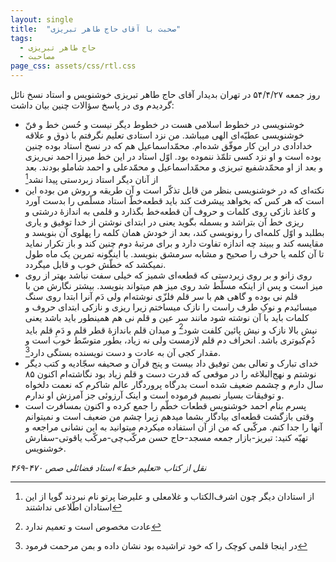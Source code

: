 ```yaml
---
layout: single
title:  "صحبت با آقای حاج طاهر تبریزی"
tags:
  - حاج طاهر تبریزی
  - مصاحبت
page_css: assets/css/rtl.css
---
```

  روز جمعه ۵۴/۴/۲۷ در تهران بدیدار آقای حاج طاهر تبریزی خوشنویس و استاد نسخ نائل گردیدم وی در پاسخ سؤالات چنین بیان داشت:
- خوشنویسی در خطوط اسلامی هست در خطوط دیگر نیست و حُسن خط و فنّ خوشنویسی عطیّه‌ای الهی میباشد. من نزد استادی تعلیم نگرفتم با ذوق و علاقه خدادادی در این کار موفّق شده‌ام. محمّداسماعیل هم که در نسخ استاد بوده چنین بوده است و او نزد کسی تلمّذ ننموده بود. اوّل استاد در این خط میرزا احمد نی‌ریزی و بعد از او محمّدشفیع تبریزی و محمّداسماعیل و محمّدعلی و احمد شاملو بودند. بعد از آنان دیگر استاد زبردستی پیدا نشد[^1]
- نکته‌ای که در خوشنویسی بنظر من قابل تذکّر است و آن طریقه و روش من بوده این است که هر کس که بخواهد پیشرفت کند باید قطعه‌خطّ استاد مسلّمی را بدست آورد و کاغذ نازکی روی کلمات و حروف آن قطعه‌خط بگذارد و قلمی به اندازهٔ درشتی و ریزی خط آن بتراشد و بسمله بگوید یعنی در ابتدای نوشتن از خدا توفیق و یاری بطلبد و اوّل کلمه‌ای را رونویسی کند، بعد از خودش همان کلمه را پهلوی آن بنویسد و مقایسه کند و ببیند چه اندازه تفاوت دارد و برای مرتبهٔ دوم چنین کند و باز تکرار نماید تا آن کلمه یا حرف را صحیح و مشابه سرمشق بنویسد. با اینگونه تمرین یک ماه طول نمیکشد که خطّش خوب و قابل میگردد.
- روی زانو و بر روی زیردستی که قطعه‌ای شمیز که خیلی سفت نباشد بهتر از روی میز است و پس از اینکه مسلّط شد روی میز هم میتواند بنویسد. بیشتر نگارش من با قلم نی بوده و گاهی هم با سر قلم فلزّی نوشته‌ام ولی دَم آنرا ابتدا روی سنگ میسائیدم و نوکِ طرف راست را نازک میساختم زیرا ریزی و نازکی ابتدای حروف و کلمات باید با آن نوشته شود مانند سر عین و قلم نی هم همینطور باید باشد یعنی نیش بالا نازک و نیش پائین کلفت شود[^2] و میدان قلم باندازهٔ قطر قلم و دَمِ قلم باید دُم‌کبوتری باشد. انحراف دم قلم لازمست ولی نه زیاد، بطور متوسّط خوب است و مقدار کجی آن به عادت و دست نویسنده بستگی دارد[^3].
- خدای تبارک و تعالی بمن توفیق داد بیست و پنج قرآن و صحیفه سجّادیه و کتب دیگر نوشتم و نهج‌البلاغه را در موقعی که قدرت دست و قلم زیاد بود نگاشته‌ام اکنون ۸۵ سال دارم و چشمم ضعیف شده است بدرگاه پروردگار عالم شاکرم که نعمت دلخواه و توفیقات بسیار نصیبم فرموده است و اینک آرزوئی جز آمرزش او ندارم.
- پسرم بنام احمد خوشنویس قطعات خطّم را جمع کرده و اکنون بمسافرت است وقتی بازگشت قطعه‌ای بیادگار بشما میدهم زیرا چشم من ضعیف است و نمیتوانم آنها را جدا کنم. مرکّبی که من از آن استفاده میکردم میتوانید به این نشانی مراجعه و تهیّه کنید: تبریز-بازار جمعه مسجد-حاج حسن مرکّب‌چی-مرکّب یاقوتی-سفارش خوشنویس.

 [^1]: از استادان دیگر چون اشرف‌الکتاب و غلامعلی و علیرضا پرتو نام نبردند گویا از این استادان اطّلاعی نداشتند
 [^2]: عادت مخصوص است و تعمیم ندارد
 [^3]: در اینجا قلمی کوچک را که خود تراشیده بود نشان داده و بمن مرحمت فرمود

*نقل از کتاب «تعلیم خط» استاد فضائلی صص ۴۷۰-۴۶۹*